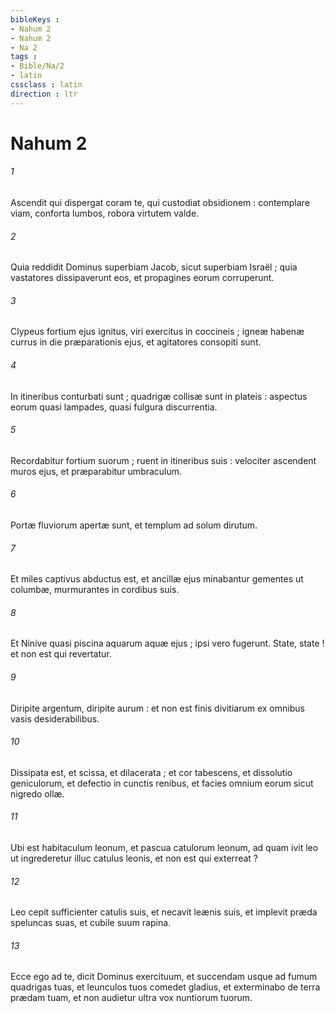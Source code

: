 ```yaml
---
bibleKeys : 
- Nahum 2
- Nahum 2
- Na 2
tags : 
- Bible/Na/2
- latin
cssclass : latin
direction : ltr
---
```


# Nahum 2

###### 1
Ascendit qui dispergat coram te, qui custodiat obsidionem : contemplare viam, conforta lumbos, robora virtutem valde.
###### 2
Quia reddidit Dominus superbiam Jacob, sicut superbiam Israël ; quia vastatores dissipaverunt eos, et propagines eorum corruperunt.
###### 3
Clypeus fortium ejus ignitus, viri exercitus in coccineis ; igneæ habenæ currus in die præparationis ejus, et agitatores consopiti sunt.
###### 4
In itineribus conturbati sunt ; quadrigæ collisæ sunt in plateis : aspectus eorum quasi lampades, quasi fulgura discurrentia.
###### 5
Recordabitur fortium suorum ; ruent in itineribus suis : velociter ascendent muros ejus, et præparabitur umbraculum.
###### 6
Portæ fluviorum apertæ sunt, et templum ad solum dirutum.
###### 7
Et miles captivus abductus est, et ancillæ ejus minabantur gementes ut columbæ, murmurantes in cordibus suis.
###### 8
Et Ninive quasi piscina aquarum aquæ ejus ; ipsi vero fugerunt. State, state ! et non est qui revertatur.
###### 9
Diripite argentum, diripite aurum : et non est finis divitiarum ex omnibus vasis desiderabilibus.
###### 10
Dissipata est, et scissa, et dilacerata ; et cor tabescens, et dissolutio geniculorum, et defectio in cunctis renibus, et facies omnium eorum sicut nigredo ollæ.
###### 11
Ubi est habitaculum leonum, et pascua catulorum leonum, ad quam ivit leo ut ingrederetur illuc catulus leonis, et non est qui exterreat ?
###### 12
Leo cepit sufficienter catulis suis, et necavit leænis suis, et implevit præda speluncas suas, et cubile suum rapina.
###### 13
Ecce ego ad te, dicit Dominus exercituum, et succendam usque ad fumum quadrigas tuas, et leunculos tuos comedet gladius, et exterminabo de terra prædam tuam, et non audietur ultra vox nuntiorum tuorum.
